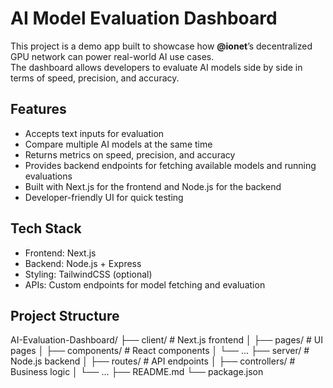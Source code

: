 # AI Model Evaluation Dashboard

This project is a demo app built to showcase how **@ionet**’s decentralized GPU network can power real-world AI use cases.  
The dashboard allows developers to evaluate AI models side by side in terms of speed, precision, and accuracy.



## Features

- Accepts text inputs for evaluation  
- Compare multiple AI models at the same time  
- Returns metrics on speed, precision, and accuracy  
- Provides backend endpoints for fetching available models and running evaluations  
- Built with Next.js for the frontend and Node.js for the backend  
- Developer-friendly UI for quick testing  



## Tech Stack

- Frontend: Next.js  
- Backend: Node.js + Express  
- Styling: TailwindCSS (optional)  
- APIs: Custom endpoints for model fetching and evaluation  


## Project Structure
AI-Evaluation-Dashboard/
├── client/ # Next.js frontend
│ ├── pages/ # UI pages
│ ├── components/ # React components
│ └── ...
├── server/ # Node.js backend
│ ├── routes/ # API endpoints
│ ├── controllers/ # Business logic
│ └── ...
├── README.md
└── package.json
